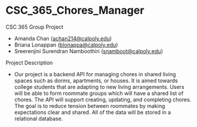 # CSC_365_Chores_Manager

CSC 365 Group Project
- Amanda Chan (achan214@calpoly.edu)
- Briana Lonappan (blonappa@calpoly.edu)
- Sreerenjini Surendran Namboothiri (snamboot@calpoly.edu)

Project Description
- Our project is a backend API for managing chores in shared living spaces such as dorms, apartments, or houses. It is aimed towards college students that are adapting to new living arrangements. Users will be able to form roommate groups which will have a shared list of chores. The API will support creating, updating, and completing chores. The goal is to reduce tension between roommates by making expectations clear and shared. All of the data will be stored in a relational database.
